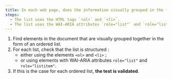 ```yaml
---
title: In each web page, does the information visually grouped in the form of an ordered [list](#lists) meet one of these conditions?
steps:
  - The list uses the HTML tags `<ol>` and `<li>`.
  - The list uses the WAI-ARIA attributes `role="list"` and `role="listitem"`.
---
```


1. Find elements in the document that are visually grouped together in the form of an ordered list.
2. For each list, check that the list is structured :
   - either using the elements `<ol>` and `<li>` ;
   - or using elements with WAI-ARIA attributes `role="list"` and `role="listitem"`.
3. If this is the case for each ordered list, **the test is validated**.
